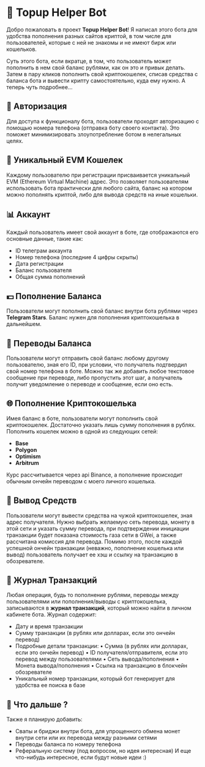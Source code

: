 # 🤖 Topup Helper Bot

Добро пожаловать в проект **Topup Helper Bot**! Я написал этого бота для удобства пополнения разных сайтов криптой, в том числе для пользователей, которые с ней не знакомы и не имеют бирж или кошельков.

Суть этого бота, если вкратце, в том, что пользователь может пополнить в нем свой баланс рублями, как он это и привык делать. Затем в пару кликов пополнить свой криптокошелек, списав средства с баланса бота и вывести крипту самостоятельно, куда ему нужно. А теперь чуть подробнее...

## 📲 Авторизация

Для доступа к функционалу бота, пользователи проходят авторизацию с помощью номера телефона (отправка боту своего контакта). Это поможет минимизировать злоупотребление ботом в нелегальных целях.

## 💼 Уникальный EVM Кошелек

Каждому пользователю при регистрации присваивается уникальный EVM (Ethereum Virtual Machine) адрес. Это позволяет пользователям использовать бота практически для любого сайта, баланс на котором можно пополнять криптой, либо для вывода средств на иные кошельки.

## 📊 Аккаунт

Каждый пользователь имеет свой аккаунт в боте, где отображаются его основные данные, такие как:

- ID телеграм аккаунта 
- Номер телефона (последние 4 цифры скрыты)
- Дата регистрации
- Баланс пользователя
- Общая сумма пополнений

## 💵 Пополнение Баланса

Пользователи могут пополнить свой баланс внутри бота рублями через **Telegram Stars**. Баланс нужен для пополнения криптокошелька в дальнейшем.

## 🔄 Переводы Баланса

Пользователи могут отправить свой баланс любому другому пользователю, зная его ID, при условии, что получатель подтвердил свой номер телефона в боте. Можно так же добавить любое текстовое сообщение при переводе, либо пропустить этот шаг, а получатель получит уведомление о переводе и сообщение, если оно есть.

## 🌐 Пополнение Криптокошелька

Имея баланс в боте, пользователи могут пополнить свой криптокошелек. Достаточно указать лишь сумму пополнения в рублях. 
Пополнить кошелек можно в одной из следующих сетей:

- **Base**
- **Polygon**
- **Optimism**
- **Arbitrum**

Курс рассчитывается через api Binance, а пополнение происходит обычным ончейн переводом с моего личного кошелька.

## 🔄 Вывод Средств

Пользователи могут вывести средства на чужой криптокошелек, зная адрес получателя. Нужно выбрать желаемую сеть перевода, монету в этой сети и указать сумму перевода, при подтверждении инициации транзакции будет показана стоимость газа сети в GWei, а также рассчитана комиссия для перевода.
Помимо этого, после каждой успешной ончейн транзакции (неважно, пополнение кошелька или вывод) пользователь получает ее хэш и ссылку на транзакцию в обозревателе.

## 📜 Журнал Транзакций

Любая операция, будь то пополнение рублями, переводы между пользователями или пополнения/выводы с криптокошелька, записываются в **журнал транзакций**, который можно найти в личном кабинете бота. Журнал содержит:

- Дату и время транзакции
- Сумму транзакции (в рублях или долларах, если это ончейн перевод)
- Подробные детали транзакции:
	• Сумма (в рублях или долларах, если это ончейн перевод)
	• ID получателя/отправителя, если это перевод между пользователями
	• Сеть вывода/пополнения
	• Монета вывода/пополнения
	• Ссылка на транзакцию в блокчейн обозревателе
- Уникальный номер транзакции, который бот генерирует для удобства ее поиска в базе

## 🔮 Что дальше ?

Также я планирую добавить: 
- Cвапы и бриджи внутри бота, для упрощенного обмена монет внутри сети или их перевода между разными сетями
- Переводы баланса по номеру телефона
- Реферальную систему (под вопросом, но идея интересная)
И еще что-нибудь интересное, если будут новые идеи :)

